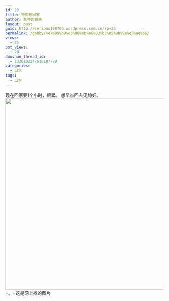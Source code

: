 ```yaml
---
id: 23
title: 特别想回家
author: 死神的微笑
layout: post
guid: http://serious198706.wordpress.com.cn/?p=23
permalink: /gabby/%e7%89%b9%e5%88%ab%e6%83%b3%e5%9b%9e%e5%ae%b6/
views:
  - 25
bot_views:
  - 20
duoshuo_thread_id:
  - 1320102247610187779
categories:
  - 口水
tags:
  - 口水
---
```

现在回家要1个小时，很累。 想早点回去见媳妇。&nbsp;  
<a href="http://images.cy198706.com/Gabby/97c2ba7c8c52eddc6f2a2c2b5a781fb6.jpg" target="_blank"><img alt="" src="http://images.cy198706.com/Gabby/97c2ba7c8c52eddc6f2a2c2b5a781fb6.jpg" style="width: 610px;" /></a>  
=。=这是网上找的图片